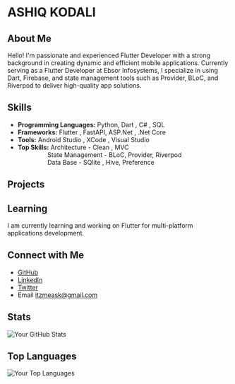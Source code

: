 # ASHIQ KODALI

## About Me

Hello! I'm passionate and experienced Flutter Developer with a strong background in creating dynamic and efficient mobile applications. Currently serving as a Flutter Developer at Ebsor Infosystems, I specialize in using Dart, Firebase, and state management tools such as Provider, BLoC, and Riverpod to deliver high-quality app solutions.

## Skills

- **Programming Languages:** Python, Dart , C# , SQL
- **Frameworks:** Flutter , FastAPI, ASP.Net , .Net Core 
- **Tools:** Android Studio , XCode , Visual Studio
- **Top Skills:** Architecture - Clean , MVC <br />
&nbsp;&nbsp;&nbsp;&nbsp;&nbsp;&nbsp;&nbsp;&nbsp;&nbsp;&nbsp;&nbsp;&nbsp;&nbsp;&nbsp;&nbsp;&nbsp; State Management - BLoC, Provider, Riverpod <br />
&nbsp;&nbsp;&nbsp;&nbsp;&nbsp;&nbsp;&nbsp;&nbsp;&nbsp;&nbsp;&nbsp;&nbsp;&nbsp;&nbsp;&nbsp;&nbsp; Data Base - SQlite , Hive, Preference
  
## Projects

## Learning

I am currently learning and working on Flutter for multi-platform applications development.

## Connect with Me

- [GitHub](https://github.com/ashiq-kodali)
- [LinkedIn](https://www.linkedin.com/in/ashiq-kodali/)
- [Twitter](https://twitter.com/ashiq_kodali)
- Email  itzmeask@gmail.com

## Stats

![Your GitHub Stats](https://github-readme-stats.vercel.app/api?username=ashiq-kodali&show_icons=true&hide=contribs,prs&count_private=true&theme=radical)

## Top Languages

![Your Top Languages](https://github-readme-stats.vercel.app/api/top-langs/?username=ashiq-kodali&layout=compact&theme=radical)






